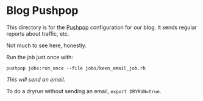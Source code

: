 # Blog Pushpop

This directory is for the [Pushpop](https://github.com/pushpop-project/pushpop) configuration for our blog. It sends regular reports about traffic, etc.

Not much to see here, honestly.

Run the job just once with:

```
pushpop jobs:run_once --file jobs/keen_email_job.rb
```

*This will send an email.*

To do a dryrun without sending an email, `export DRYRUN=true`.
